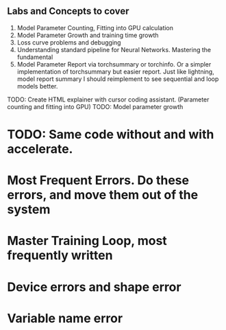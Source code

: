 
## Labs and Concepts to cover
1. Model Parameter Counting, Fitting into GPU calculation
2. Model Parameter Growth and training time growth
3. Loss curve problems and debugging
4. Understanding standard pipeline for Neural Networks. Mastering the fundamental
5. Model Parameter Report via torchsummary or torchinfo. Or a simpler implementation of torchsummary but easier report. Just like lightning, model report summary I should reimplement to see sequential and loop models better.

TODO: Create HTML explainer with cursor coding assistant. (Parameter counting and fitting into GPU)
TODO: Model parameter growth


# TODO: Same code without and with accelerate.
# Most Frequent Errors. Do these errors, and move them out of the system
# Master Training Loop, most frequently written
# Device errors and shape error
# Variable name error